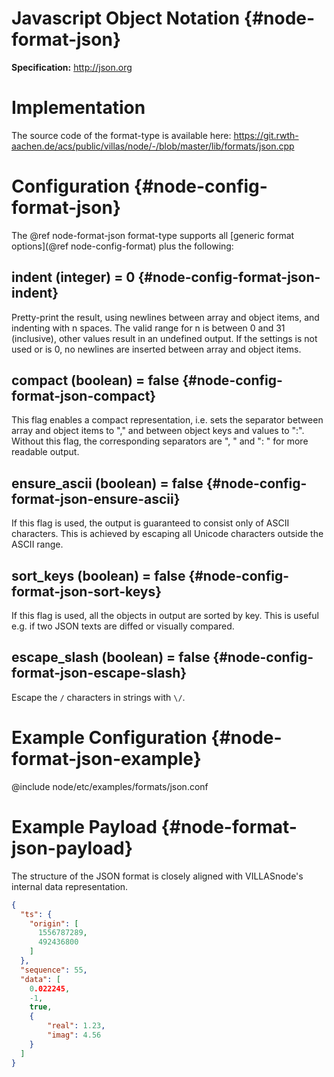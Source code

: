 # Javascript Object Notation {#node-format-json}

**Specification:** http://json.org

# Implementation

The source code of the format-type is available here:
https://git.rwth-aachen.de/acs/public/villas/node/-/blob/master/lib/formats/json.cpp

# Configuration {#node-config-format-json}

The @ref node-format-json format-type supports all [generic format options](@ref node-config-format) plus the following:

## indent (integer) = 0 {#node-config-format-json-indent}

Pretty-print the result, using newlines between array and object items, and indenting with n spaces. The valid range for n is between 0 and 31 (inclusive), other values result in an undefined output. If the settings is not used or is 0, no newlines are inserted between array and object items.

## compact (boolean) = false {#node-config-format-json-compact}

This flag enables a compact representation, i.e. sets the separator between array and object items to "," and between object keys and values to ":". Without this flag, the corresponding separators are ", " and ": " for more readable output.

## ensure_ascii (boolean) = false {#node-config-format-json-ensure-ascii}

If this flag is used, the output is guaranteed to consist only of ASCII characters. This is achieved by escaping all Unicode characters outside the ASCII range.

## sort_keys (boolean) = false {#node-config-format-json-sort-keys}

If this flag is used, all the objects in output are sorted by key. This is useful e.g. if two JSON texts are diffed or visually compared.

## escape_slash (boolean) = false {#node-config-format-json-escape-slash}

Escape the `/` characters in strings with `\/`.

# Example Configuration {#node-format-json-example}

@include node/etc/examples/formats/json.conf

# Example Payload {#node-format-json-payload}

The structure of the JSON format is closely aligned with VILLASnode's internal data representation.

```json
{
  "ts": {
    "origin": [
      1556787289,
      492436800
    ]
  },
  "sequence": 55,
  "data": [
    0.022245,
    -1,
    true,
    {
        "real": 1.23,
        "imag": 4.56
    }
  ]
}
```
